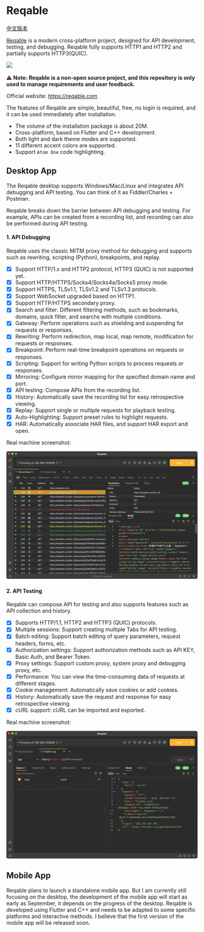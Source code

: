 # Reqable

[中文版本](./README_CN.md)

[Reqable](https://reqable.com/) is a modern cross-platform project, designed for API development, testing, and debugging. Reqable fully supports HTTP1 and HTTP2 and partially supports HTTP3(QUIC).

![](https://reqable.com/en-US/img/reqable-social-card.jpg)

⚠️ **Note: Reqable is a non-open source project, and this repository is only used to manage requirements and user feedback.**

Official website: https://reqable.com

The features of Reqable are simple, beautiful, free, no login is required, and it can be used immediately after installation.

- The volume of the installation package is about 20M.
- Cross-platform, based on Flutter and C++ development.
- Both light and dark theme modes are supported.
- 11 different accent colors are supported.
- Support `Atom One` code highlighting.

## Desktop App

The Reqable desktop supports Windows/Mac/Linux and integrates API debugging and API testing. You can think of it as Fiddler/Charles + Postman.

Reqable breaks down the barrier between API debugging and testing. For example, APIs can be created from a recording list, and recording can also be performed during API testing.

#### 1. API Debugging

Reqable uses the classic MITM proxy method for debugging and supports such as rewriting, scripting (Python), breakpoints, and replay.

- [x] Support HTTP/1.x and HTTP2 protocol, HTTP3 (QUIC) is not supported yet.
- [x] Support HTTP/HTTPS/Socks4/Socks4a/Socks5 proxy mode.
- [x] Support HTTPS, TLSv1.1, TLSv1.2 and TLSv1.3 protocols.
- [x] Support WebSocket upgraded based on HTTP1.
- [x] Support HTTP/HTTPS secondary proxy.
- [x] Search and filter: Different filtering methods, such as bookmarks, domains, quick filter, and searchs with multiple conditions.
- [x] Gateway: Perform operations such as shielding and suspending for requests or responses.
- [x] Rewriting: Perform redirection, map local, map remote, modification for requests or responses.
- [x] Breakpoint: Perform real-time breakpoint operations on requests or responses.
- [x] Scripting: Support for writing Python scripts to process requests or responses.
- [x] Mirroring: Configure mirror mapping for the specified domain name and port.
- [x] API testing: Compose APIs from the recording list.
- [x] History: Automatically save the recording list for easy retrospective viewing.
- [x] Replay: Support single or multiple requests for playback testing.
- [x] Auto-Highlighting: Support preset rules to highlight requests.
- [x] HAR: Automatically associate HAR files, and support HAR export and open.

Real machine screenshot:

![](/arts/screenshot_en_01.png)

#### 2. API Testing

Reqable can compose API for testing and also supports features such as API collection and history.

- [x] Supports HTTP/1.1, HTTP2 and HTTP3 (QUIC) protocols.
- [x] Multiple sessions: Support creating multiple Tabs for API testing.
- [x] Batch editing: Support batch editing of query parameters, request headers, forms, etc.
- [x] Authorization settings: Support authorization methods such as API KEY, Basic Auth, and Bearer Token.
- [x] Proxy settings: Support custom proxy, system proxy and debugging proxy, etc.
- [x] Performance: You can view the time-consuming data of requests at different stages.
- [x] Cookie management: Automatically save cookies or add cookies.
- [x] History: Automatically save the request and response for easy retrospective viewing.
- [x] cURL support: cURL can be imported and exported.

Real machine screenshot:

![](/arts/screenshot_en_02.png)

## Mobile App

Reqable plans to launch a standalone mobile app. But I am currently still focusing on the desktop, the development of the mobile app will start as early as September, it depends on the progress of the desktop. Reqable is developed using Flutter and C++ and needs to be adapted to some specific platforms and interactive methods. I believe that the first version of the mobile app will be released soon.
